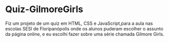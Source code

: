 # Quiz-GilmoreGirls
Fiz um projeto de um quiz em HTML, CSS e JavaScript,para a aula nas escolas SESI de Floripanópolis onde os alunos puderam escolher o assunto da página online, e eu escolhi fazer sobre uma série chamada Gilmore Girls. 
